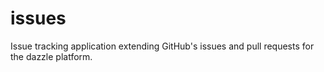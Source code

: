 # issues
Issue tracking application extending GitHub's issues and pull requests for the dazzle platform.
